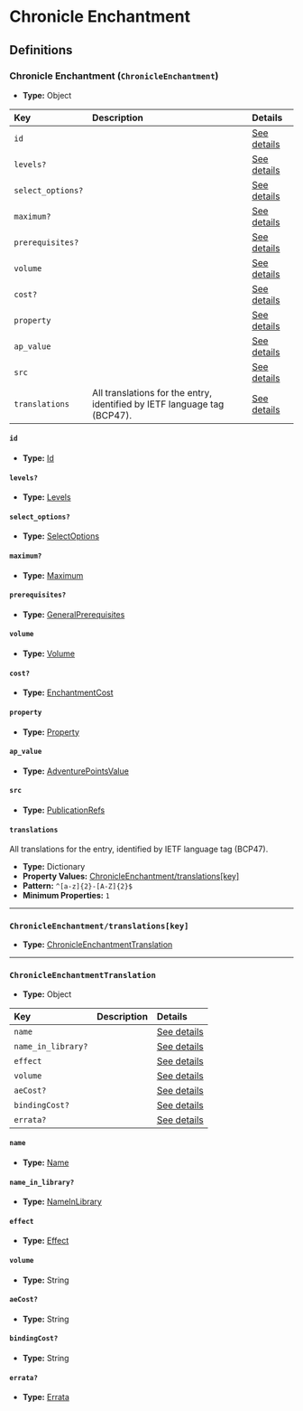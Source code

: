 # Chronicle Enchantment

## Definitions

### <a name="ChronicleEnchantment"></a> Chronicle Enchantment (`ChronicleEnchantment`)

- **Type:** Object

Key | Description | Details
:-- | :-- | :--
`id` |  | <a href="#ChronicleEnchantment/id">See details</a>
`levels?` |  | <a href="#ChronicleEnchantment/levels">See details</a>
`select_options?` |  | <a href="#ChronicleEnchantment/select_options">See details</a>
`maximum?` |  | <a href="#ChronicleEnchantment/maximum">See details</a>
`prerequisites?` |  | <a href="#ChronicleEnchantment/prerequisites">See details</a>
`volume` |  | <a href="#ChronicleEnchantment/volume">See details</a>
`cost?` |  | <a href="#ChronicleEnchantment/cost">See details</a>
`property` |  | <a href="#ChronicleEnchantment/property">See details</a>
`ap_value` |  | <a href="#ChronicleEnchantment/ap_value">See details</a>
`src` |  | <a href="#ChronicleEnchantment/src">See details</a>
`translations` | All translations for the entry, identified by IETF language tag (BCP47). | <a href="#ChronicleEnchantment/translations">See details</a>

#### <a name="ChronicleEnchantment/id"></a> `id`

- **Type:** <a href="../_Activatable.md#Id">Id</a>

#### <a name="ChronicleEnchantment/levels"></a> `levels?`

- **Type:** <a href="../_Activatable.md#Levels">Levels</a>

#### <a name="ChronicleEnchantment/select_options"></a> `select_options?`

- **Type:** <a href="../_Activatable.md#SelectOptions">SelectOptions</a>

#### <a name="ChronicleEnchantment/maximum"></a> `maximum?`

- **Type:** <a href="../_Activatable.md#Maximum">Maximum</a>

#### <a name="ChronicleEnchantment/prerequisites"></a> `prerequisites?`

- **Type:** <a href="../_Prerequisite.md#GeneralPrerequisites">GeneralPrerequisites</a>

#### <a name="ChronicleEnchantment/volume"></a> `volume`

- **Type:** <a href="../_Activatable.md#Volume">Volume</a>

#### <a name="ChronicleEnchantment/cost"></a> `cost?`

- **Type:** <a href="../_Activatable.md#EnchantmentCost">EnchantmentCost</a>

#### <a name="ChronicleEnchantment/property"></a> `property`

- **Type:** <a href="../_Activatable.md#Property">Property</a>

#### <a name="ChronicleEnchantment/ap_value"></a> `ap_value`

- **Type:** <a href="../_Activatable.md#AdventurePointsValue">AdventurePointsValue</a>

#### <a name="ChronicleEnchantment/src"></a> `src`

- **Type:** <a href="../source/_PublicationRef.md#PublicationRefs">PublicationRefs</a>

#### <a name="ChronicleEnchantment/translations"></a> `translations`

All translations for the entry, identified by IETF language tag (BCP47).

- **Type:** Dictionary
- **Property Values:** <a href="#ChronicleEnchantment/translations[key]">ChronicleEnchantment/translations[key]</a>
- **Pattern:** `^[a-z]{2}-[A-Z]{2}$`
- **Minimum Properties:** `1`

---

### <a name="ChronicleEnchantment/translations[key]"></a> `ChronicleEnchantment/translations[key]`

- **Type:** <a href="#ChronicleEnchantmentTranslation">ChronicleEnchantmentTranslation</a>

---

### <a name="ChronicleEnchantmentTranslation"></a> `ChronicleEnchantmentTranslation`

- **Type:** Object

Key | Description | Details
:-- | :-- | :--
`name` |  | <a href="#ChronicleEnchantmentTranslation/name">See details</a>
`name_in_library?` |  | <a href="#ChronicleEnchantmentTranslation/name_in_library">See details</a>
`effect` |  | <a href="#ChronicleEnchantmentTranslation/effect">See details</a>
`volume` |  | <a href="#ChronicleEnchantmentTranslation/volume">See details</a>
`aeCost?` |  | <a href="#ChronicleEnchantmentTranslation/aeCost">See details</a>
`bindingCost?` |  | <a href="#ChronicleEnchantmentTranslation/bindingCost">See details</a>
`errata?` |  | <a href="#ChronicleEnchantmentTranslation/errata">See details</a>

#### <a name="ChronicleEnchantmentTranslation/name"></a> `name`

- **Type:** <a href="../_Activatable.md#Name">Name</a>

#### <a name="ChronicleEnchantmentTranslation/name_in_library"></a> `name_in_library?`

- **Type:** <a href="../_Activatable.md#NameInLibrary">NameInLibrary</a>

#### <a name="ChronicleEnchantmentTranslation/effect"></a> `effect`

- **Type:** <a href="../_Activatable.md#Effect">Effect</a>

#### <a name="ChronicleEnchantmentTranslation/volume"></a> `volume`

- **Type:** String

#### <a name="ChronicleEnchantmentTranslation/aeCost"></a> `aeCost?`

- **Type:** String

#### <a name="ChronicleEnchantmentTranslation/bindingCost"></a> `bindingCost?`

- **Type:** String

#### <a name="ChronicleEnchantmentTranslation/errata"></a> `errata?`

- **Type:** <a href="../source/_Erratum.md#Errata">Errata</a>
